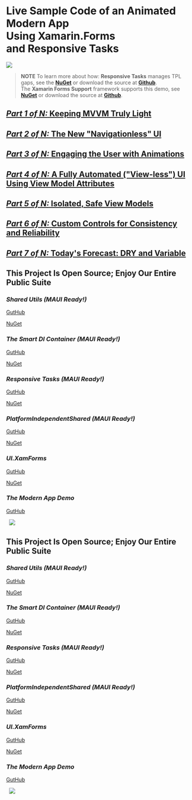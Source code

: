
# Live Sample Code of an Animated Modern App </br> Using Xamarin.Forms </br> and Responsive Tasks

![](https://gitlab.com/marcusts1/nugetimages/-/raw/master/Modern_App_Demo_Master_FINAL.gif)

>**NOTE** To learn more about how:
>**Responsive Tasks** manages TPL gaps, see the **[NuGet](https://www.nuget.org/packages/Com.MarcusTS.ResponsiveTasks)** or download the source at **[Github](https://github.com/marcusts/Com.MarcusTS.ResponsiveTasks)**.  
>The **Xamarin Forms Support** framework supports this demo, see **[NuGet](https://www.nuget.org/packages/Com.MarcusTS.UI.XamForms)** or download the source at **[Github](https://github.com/marcusts/Com.MarcusTS.UI.XamForms)**.  

## [*Part 1 of N:* **Keeping MVVM Truly Light**](https://github.com/marcusts/Com.MarcusTS.ModernAppDemo/blob/main/ModernAppDemo/docs/ModernAppDemo_1.md)
## [*Part 2 of N:* **The New "Navigationless" UI**](https://github.com/marcusts/Com.MarcusTS.ModernAppDemo/blob/main/ModernAppDemo/docs/ModernAppDemo_2.md)
## [*Part 3 of N:* **Engaging the User with Animations**](https://github.com/marcusts/Com.MarcusTS.ModernAppDemo/blob/main/ModernAppDemo/docs/ModernAppDemo_3.md)
## [*Part 4 of N:* **A Fully Automated ("View-less") UI Using View Model Attributes**](https://github.com/marcusts/Com.MarcusTS.ModernAppDemo/blob/main/ModernAppDemo/docs/ModernAppDemo_4.md)
## [*Part 5 of N:* **Isolated, Safe View Models**](https://github.com/marcusts/Com.MarcusTS.ModernAppDemo/blob/main/ModernAppDemo/docs/ModernAppDemo_5.md)
## [*Part 6 of N:* **Custom Controls for Consistency and Reliability**](https://github.com/marcusts/Com.MarcusTS.ModernAppDemo/blob/main/ModernAppDemo/docs/ModernAppDemo_6.md)
## [*Part 7 of N:* **Today's Forecast: DRY and Variable**](https://github.com/marcusts/Com.MarcusTS.ModernAppDemo/blob/main/ModernAppDemo/docs/ModernAppDemo_7.md)

## This Project Is Open Source; Enjoy Our Entire Public Suite 

### *Shared Utils (MAUI Ready!)*

[GutHub](https://github.com/marcusts/Com.MarcusTS.SharedUtils)

[NuGet](https://www.nuget.org/packages/Com.MarcusTS.SharedUtils)

### *The Smart DI Container (MAUI Ready!)*

[GutHub](https://github.com/marcusts/Com.MarcusTS.SmartDI)

[NuGet](https://www.nuget.org/packages/Com.MarcusTS.SmartDI)

### *Responsive Tasks (MAUI Ready!)*

[GutHub](https://github.com/marcusts/Com.MarcusTS.ResponsiveTasks)

[NuGet](https://www.nuget.org/packages/Com.MarcusTS.ResponsiveTasks)

### *PlatformIndependentShared (MAUI Ready!)*

[GutHub](https://github.com/marcusts/PlatformIndependentShared)

[NuGet](https://www.nuget.org/packages/Com.MarcusTS.PlatformIndependentShared)

### *UI.XamForms*

[GutHub](https://github.com/marcusts/UI.XamForms)

[NuGet](https://www.nuget.org/packages/Com.MarcusTS.UI.XamForms)

### *The Modern App Demo*

[GutHub](https://github.com/marcusts/Com.MarcusTS.ModernAppDemo)

&nbsp;
![](https://gitlab.com/marcusts1/nugetimages/-/raw/master/Modern_App_Demo_Master_FINAL.gif)

## This Project Is Open Source; Enjoy Our Entire Public Suite   

### *Shared Utils (MAUI Ready!)*

[GutHub](https://github.com/marcusts/Com.MarcusTS.SharedUtils)

[NuGet](https://www.nuget.org/packages/Com.MarcusTS.SharedUtils)

### *The Smart DI Container (MAUI Ready!)*

[GutHub](https://github.com/marcusts/Com.MarcusTS.SmartDI)

[NuGet](https://www.nuget.org/packages/Com.MarcusTS.SmartDI)

### *Responsive Tasks (MAUI Ready!)*

[GutHub](https://github.com/marcusts/Com.MarcusTS.ResponsiveTasks)

[NuGet](https://www.nuget.org/packages/Com.MarcusTS.ResponsiveTasks)

### *PlatformIndependentShared (MAUI Ready!)*

[GutHub](https://github.com/marcusts/PlatformIndependentShared)

[NuGet](https://www.nuget.org/packages/Com.MarcusTS.PlatformIndependentShared)

### *UI.XamForms*

[GutHub](https://github.com/marcusts/UI.XamForms)

[NuGet](https://www.nuget.org/packages/Com.MarcusTS.UI.XamForms)

### *The Modern App Demo*

[GutHub](https://github.com/marcusts/Com.MarcusTS.ModernAppDemo)

&nbsp;
![](https://gitlab.com/marcusts1/nugetimages/-/raw/master/Modern_App_Demo_Master_FINAL.gif)


